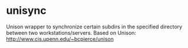 # unisync
Unison wrapper to synchronize certain subdirs in the
specified directory between two workstations/servers.
Based on Unison: http://www.cis.upenn.edu/~bcpierce/unison
